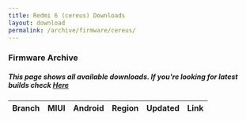 ```yaml
---
title: Redmi 6 (cereus) Downloads
layout: download
permalink: /archive/firmware/cereus/
---
```


### Firmware Archive
##### This page shows all available downloads. If you're looking for latest builds check [Here](/firmware/cereus/)


<div class="table-responsive-md" id="table-wrapper">
<table id="firmware" class="compact table table-striped table-hover table-sm">
    <thead class="thead-dark">
        <tr>
            <th>Branch</th>
            <th>MIUI</th>
            <th>Android</th>
            <th>Region</th>
            <th>Updated</th>
            <th>Link</th>
        </tr>
    </thead>
    <script>loadFirmwareDownloads('cereus', 'full')</script>
</table>
</div>
